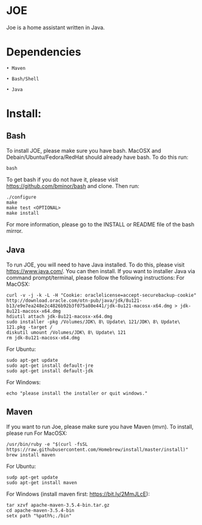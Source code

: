 # JOE
Joe is a home assistant written in Java.

# Dependencies

    • Maven
    
    • Bash/Shell
    
    • Java

# Install:
## Bash
To install JOE, please make sure you have bash. MacOSX and Debain/Ubuntu/Fedora/RedHat should already have bash. To do this run:
```
bash
```
To get bash if you do not have it, please visit https://github.com/bminor/bash and clone. Then run:
```
./configure
make
make test <OPTIONAL>
make install
```
For more information, please go to the INSTALL or README file of the bash mirror.
## Java
To run JOE, you will need to have Java installed. To do this, please visit https://www.java.com/. You can then install. If you want to installer Java via command prompt/terminal, please follow the following instructions:
For MacOSX:
```
curl -v -j -k -L -H "Cookie: oraclelicense=accept-securebackup-cookie" http://download.oracle.com/otn-pub/java/jdk/8u121-b13/e9e7ea248e2c4826b92b3f075a80e441/jdk-8u121-macosx-x64.dmg > jdk-8u121-macosx-x64.dmg
hdiutil attach jdk-8u121-macosx-x64.dmg
sudo installer -pkg /Volumes/JDK\ 8\ Update\ 121/JDK\ 8\ Update\ 121.pkg -target /
diskutil umount /Volumes/JDK\ 8\ Update\ 121
rm jdk-8u121-macosx-x64.dmg
```
For Ubuntu:
```
sudo apt-get update
sudo apt-get install default-jre
sudo apt-get install default-jdk
```
For Windows:
```
echo "please install the installer or quit windows."
```
## Maven
If you want to run Joe, please make sure you have Maven (mvn). To install, please run
For MacOSX:
```
/usr/bin/ruby -e "$(curl -fsSL https://raw.githubusercontent.com/Homebrew/install/master/install)"
brew install maven
```
For Ubuntu:
```
sudp apt-get update
sudo apt-get install maven
```
For Windows (install maven first: https://bit.ly/2MmJLcE):
```
tar xzvf apache-maven-3.5.4-bin.tar.gz
cd apache-maven-3.5.4-bin
setx path "%path%;./bin"
```
